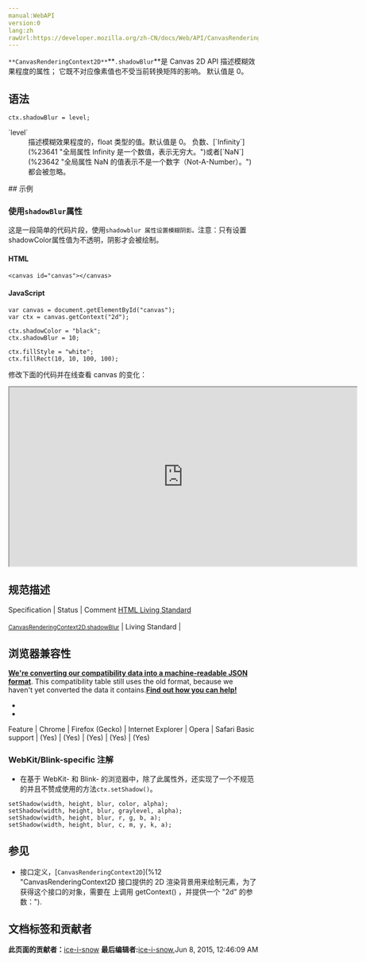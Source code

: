 ```yaml
---
manual:WebAPI
version:0
lang:zh
rawUrl:https://developer.mozilla.org/zh-CN/docs/Web/API/CanvasRenderingContext2D/shadowBlur
---
```






`**CanvasRenderingContext2D**`**`.shadowBlur`**是 Canvas 2D API 描述模糊效果程度的属性； 它既不对应像素值也不受当前转换矩阵的影响。 默认值是 0。


## 语法<a name="语法"></a>

```
ctx.shadowBlur = level;

```
<dl><dt id=''>`level`</dt><dd>描述模糊效果程度的，float 类型的值。默认值是 0。 负数、[`Infinity`](%23641 "全局属性 Infinity 是一个数值，表示无穷大。")或者[`NaN`](%23642 "全局属性 NaN 的值表示不是一个数字（Not-A-Number）。")都会被忽略。</dd></dl>
## 示例<a name="示例"></a>

### 使用`shadowBlur`属性<a name="Using_the_shadowBlur_property"></a>


这是一段简单的代码片段，使用`shadowblur 属性设置模糊阴影。`注意：只有设置shadowColor属性值为不透明，阴影才会被绘制。


#### HTML<a name="HTML"></a>

```
<canvas id="canvas"></canvas>
```

#### JavaScript<a name="JavaScript"></a>

```
var canvas = document.getElementById("canvas");
var ctx = canvas.getContext("2d");

ctx.shadowColor = "black";
ctx.shadowBlur = 10;

ctx.fillStyle = "white";
ctx.fillRect(10, 10, 100, 100);
```


修改下面的代码并在线查看 canvas 的变化：



<iframe src='https://mdn.mozillademos.org/zh-CN/docs/Web/API/CanvasRenderingContext2D/shadowBlur$samples/Playable_code?revision=813507' width='700' height='360'></iframe>



## 规范描述<a name="规范描述"></a>
Specification | Status | Comment 
[HTML Living Standard<br></br><small>CanvasRenderingContext2D.shadowBlur</small>](%23665 "") | Living Standard |  


## 浏览器兼容性<a name="浏览器兼容性"></a>


**[We&#39;re converting our compatibility data into a machine-readable JSON format](%3344 "")**. This compatibility table still uses the old format, because we haven&#39;t yet converted the data it contains.**[Find out how you can help!](%3392 "")**


* 
* 
Feature | Chrome | Firefox (Gecko) | Internet Explorer | Opera | Safari 
Basic support | (Yes) | (Yes) | (Yes) | (Yes) | (Yes) 




### WebKit/Blink-specific 注解<a name="WebKitBlink-specific_注解"></a>

* 在基于 WebKit- 和 Blink- 的浏览器中，除了此属性外，还实现了一个不规范的并且不赞成使用的方法`ctx.setShadow()`。
```
setShadow(width, height, blur, color, alpha);
setShadow(width, height, blur, graylevel, alpha);
setShadow(width, height, blur, r, g, b, a);
setShadow(width, height, blur, c, m, y, k, a);
```

## 参见<a name="参见"></a>

* 接口定义，[`CanvasRenderingContext2D`](%12 "CanvasRenderingContext2D 接口提供的 2D 渲染背景用来绘制<canvas>元素，为了获得这个接口的对象，需要在 <canvas> 上调用 getContext() ，并提供一个 "2d" 的参数：").



## 文档标签和贡献者
**此页面的贡献者：**[ice-i-snow](%4741 "")
**最后编辑者:**[ice-i-snow](%4741 ""),<time>Jun 8, 2015, 12:46:09 AM</time>


